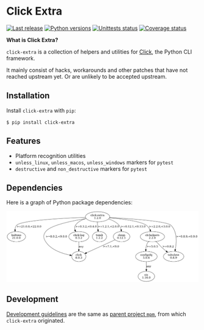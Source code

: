 # Click Extra

[![Last
release](https://img.shields.io/pypi/v/click-extra.svg)](https://pypi.python.org/pypi/click-extra)
[![Python
versions](https://img.shields.io/pypi/pyversions/click-extra.svg)](https://pypi.python.org/pypi/click-extra)
[![Unittests
status](https://github.com/kdeldycke/click-extra/actions/workflows/tests.yaml/badge.svg?branch=main)](https://github.com/kdeldycke/click-extra/actions/workflows/tests.yaml?query=branch%3Amain)
[![Coverage
status](https://codecov.io/gh/kdeldycke/click-extra/branch/main/graph/badge.svg)](https://codecov.io/gh/kdeldycke/click-extra/branch/main)

**What is Click Extra?**

`click-extra` is a collection of helpers and utilities for [Click](https://click.palletsprojects.com), the Python CLI framework.

It mainly consist of hacks, workarounds and other patches that have not reached upstream yet. Or are unlikely to be accepted upstream.

## Installation

Install `click-extra` with `pip`:

``` shell-session
$ pip install click-extra
```

## Features

* Platform recognition utilities
* `unless_linux`, `unless_macos`, `unless_windows` markers for `pytest`
* `destructive` and `non_destructive` markers for `pytest`

## Dependencies

Here is a graph of Python package dependencies:

![click-extra dependency graph](https://github.com/kdeldycke/click-extra/blob/main/dependencies.png)

## Development

[Development guidelines](https://kdeldycke.github.io/meta-package-manager/development.html) are the same as [parent project `mpm`](https://github.com/kdeldycke/meta-package-manager), from which `click-extra` originated.